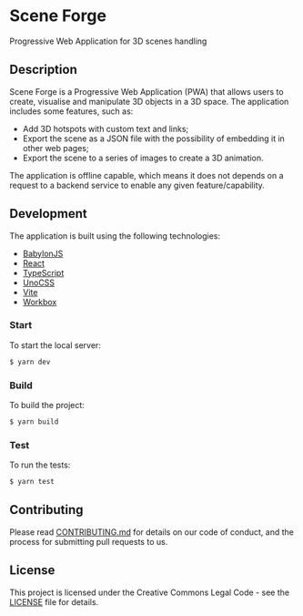 # Scene Forge

Progressive Web Application for 3D scenes handling

## Description

Scene Forge is a Progressive Web Application (PWA) that allows users to
create, visualise and manipulate 3D objects in a 3D space. The application
includes some features, such as:

 - Add 3D hotspots with custom text and links;
 - Export the scene as a JSON file with the possibility of embedding it in
   other web pages;
 - Export the scene to a series of images to create a 3D animation.

The application is offline capable, which means it does not depends on a
request to a backend service to enable any given feature/capability.

## Development

The application is built using the following technologies:

- [BabylonJS](https://www.babylonjs.com/)
- [React](https://reactjs.org/)
- [TypeScript](https://www.typescriptlang.org/)
- [UnoCSS](https://unocss.com/)
- [Vite](https://vitejs.dev/)
- [Workbox](https://developers.google.com/web/tools/workbox)

### Start

To start the local server:

```bash
$ yarn dev
```

### Build

To build the project:

```bash
$ yarn build
```

### Test

To run the tests:

```bash
$ yarn test
```

## Contributing

Please read [CONTRIBUTING.md](CONTRIBUTING.md) for details on our code of
conduct, and the process for submitting pull requests to us.

## License

This project is licensed under the Creative Commons Legal Code - see the
[LICENSE](LICENSE) file for details.
